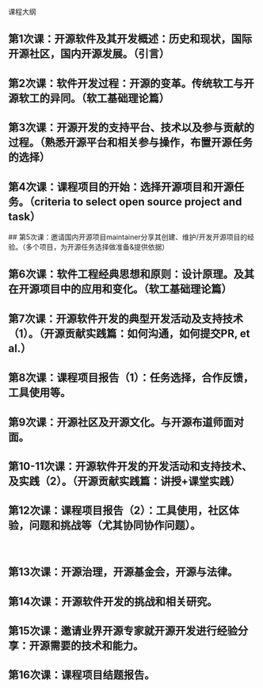 课程大纲

## 第1次课：开源软件及其开发概述：历史和现状，国际开源社区，国内开源发展。（引言）

## 第2次课：软件开发过程：开源的变革。传统软工与开源软工的异同。（软工基础理论篇）

## 第3次课：开源开发的支持平台、技术以及参与贡献的过程。（熟悉开源平台和相关参与操作，布置开源任务的选择）

## 第4次课：课程项目的开始：选择开源项目和开源任务。（criteria to select open source project and task）

## 第5次课：邀请国内开源项目maintainer分享其创建、维护/开发开源项目的经验。（多个项目，为开源任务选择做准备&提供依据）

## 第6次课：软件工程经典思想和原则：设计原理。及其在开源项目中的应用和变化。（软工基础理论篇）

## 第7次课：开源软件开发的典型开发活动及支持技术（1）。（开源贡献实践篇：如何沟通，如何提交PR, et al.）

## 第8次课：课程项目报告（1）：任务选择，合作反馈，工具使用等。

## 第9次课：开源社区及开源文化。与开源布道师面对面。

## 第10-11次课：开源软件开发的开发活动和支持技术、及实践（2）。（开源贡献实践篇：讲授+课堂实践）

## 第12次课：课程项目报告（2）：工具使用，社区体验，问题和挑战等（尤其协同协作问题）。
 
## 第13次课：开源治理，开源基金会，开源与法律。

## 第14次课：开源软件开发的挑战和相关研究。

## 第15次课：邀请业界开源专家就开源开发进行经验分享：开源需要的技术和能力。 

## 第16次课：课程项目结题报告。
